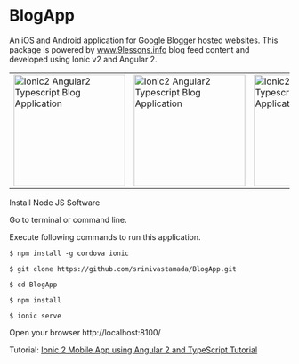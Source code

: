 # BlogApp
An iOS and Android application for Google Blogger hosted websites. This package is powered by www.9lessons.info blog feed content and developed using Ionic v2 and Angular 2.   

<table><tr><td width="25%">
<img src="https://i.imgur.com/XQ4RtzF.png" width="200" alt="Ionic2 Angular2 Typescript Blog Application">
</td><td><img src="https://i.imgur.com/aoYJDxV.png" width="200" alt="Ionic2 Angular2 Typescript Blog Application"></td><td width="25%">
<img src="https://i.imgur.com/yn67uMa.png" width="200" alt="Ionic2 Angular2 Typescript Blog Application">
</td><td><img src="https://i.imgur.com/OvuO7gV.png" width="200" alt="Ionic2 Angular2 Typescript Blog Application"></td></tr></table>

Install Node JS Software

Go to terminal or command line.

Execute following commands to run this application.

```
$ npm install -g cordova ionic

$ git clone https://github.com/srinivastamada/BlogApp.git

$ cd BlogApp

$ npm install

$ ionic serve

```

Open your browser http://localhost:8100/

Tutorial: <a href="http://www.9lessons.info/2017/01/ionic-2-mobile-app-using-angular-2-and.html">Ionic 2 Mobile App using Angular 2 and TypeScript Tutorial</a>
